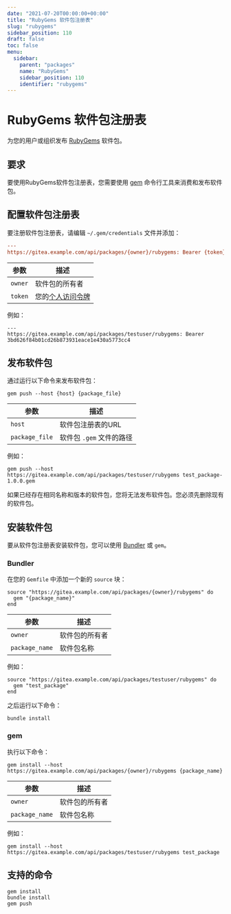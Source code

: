 ```yaml
---
date: "2021-07-20T00:00:00+00:00"
title: "RubyGems 软件包注册表"
slug: "rubygems"
sidebar_position: 110
draft: false
toc: false
menu:
  sidebar:
    parent: "packages"
    name: "RubyGems"
    sidebar_position: 110
    identifier: "rubygems"
---
```


# RubyGems 软件包注册表

为您的用户或组织发布 [RubyGems](https://guides.rubygems.org/) 软件包。



## 要求

要使用RubyGems软件包注册表，您需要使用 [gem](https://guides.rubygems.org/command-reference/) 命令行工具来消费和发布软件包。

## 配置软件包注册表

要注册软件包注册表，请编辑 `~/.gem/credentials` 文件并添加：

```ini
---
https://gitea.example.com/api/packages/{owner}/rubygems: Bearer {token}
```

| 参数    | 描述                                                                                  |
| ------- | ------------------------------------------------------------------------------------- |
| `owner` | 软件包的所有者                                                                        |
| `token` | 您的[个人访问令牌](development/api-usage.md#通过-api-认证) |

例如：

```
---
https://gitea.example.com/api/packages/testuser/rubygems: Bearer 3bd626f84b01cd26b873931eace1e430a5773cc4
```

## 发布软件包

通过运行以下命令来发布软件包：

```shell
gem push --host {host} {package_file}
```

| 参数           | 描述                     |
| -------------- | ------------------------ |
| `host`         | 软件包注册表的URL        |
| `package_file` | 软件包 `.gem` 文件的路径 |

例如：

```shell
gem push --host https://gitea.example.com/api/packages/testuser/rubygems test_package-1.0.0.gem
```

如果已经存在相同名称和版本的软件包，您将无法发布软件包。您必须先删除现有的软件包。

## 安装软件包

要从软件包注册表安装软件包，您可以使用 [Bundler](https://bundler.io) 或 `gem`。

### Bundler

在您的 `Gemfile` 中添加一个新的 `source` 块：

```
source "https://gitea.example.com/api/packages/{owner}/rubygems" do
  gem "{package_name}"
end
```

| 参数           | 描述           |
| -------------- | -------------- |
| `owner`        | 软件包的所有者 |
| `package_name` | 软件包名称     |

例如：

```
source "https://gitea.example.com/api/packages/testuser/rubygems" do
  gem "test_package"
end
```

之后运行以下命令：

```shell
bundle install
```

### gem

执行以下命令：

```shell
gem install --host https://gitea.example.com/api/packages/{owner}/rubygems {package_name}
```

| 参数           | 描述           |
| -------------- | -------------- |
| `owner`        | 软件包的所有者 |
| `package_name` | 软件包名称     |

例如：

```shell
gem install --host https://gitea.example.com/api/packages/testuser/rubygems test_package
```

## 支持的命令

```
gem install
bundle install
gem push
```
